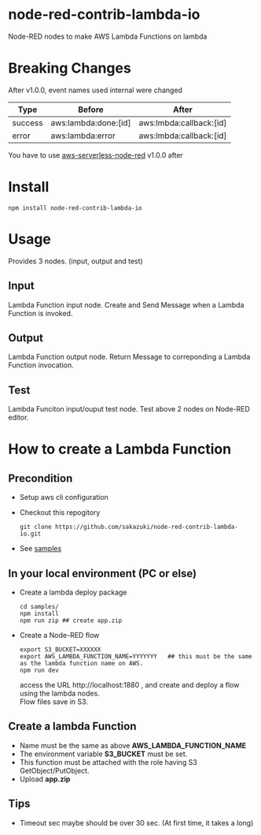 
# node-red-contrib-lambda-io

Node-RED nodes to make AWS Lambda Functions on lambda

# Breaking Changes
After v1.0.0,  event names used internal were changed

|Type|Before|After|
|----|----|----|
|success|aws:lambda:done:[id]|aws:lmbda:callback:[id]|
|error|aws:lambda:error|aws:lmbda:callback:[id]|

You have to use [aws-serverless-node-red](https://github.com/sakazuki/aws-serverless-node-red) v1.0.0 after

# Install

```
npm install node-red-contrib-lambda-io
```
# Usage

Provides 3 nodes. (input, output and test)

## Input

Lambda Function input node. Create and Send Message when a Lambda Function is invoked.

## Output

Lambda Function output node. Return Message to correponding a Lambda Function invocation.

## Test

Lambda Funciton input/ouput test node. Test above 2 nodes on Node-RED editor.

# How to create a Lambda Function

## Precondition
- Setup aws cli configuration
- Checkout this repogitory
    ```
    git clone https://github.com/sakazuki/node-red-contrib-lambda-io.git
    ```

- See [samples](https://github.com/sakazuki/node-red-contrib-lambda-io/blob/master/samples)

## In your local environment (PC or else)

- Create a lambda deploy package

  ```
  cd samples/
  npm install
  npm run zip ## create app.zip
  ```

- Create a Node-RED flow

  ```
  export S3_BUCKET=XXXXXX
  export AWS_LAMBDA_FUNCTION_NAME=YYYYYYY   ## this must be the same as the lambda function name on AWS.
  npm run dev
  ```

  access the URL http://localhost:1880 , and create and deploy a flow using the lambda nodes.  
  Flow files save in S3.


## Create a lambda Function

- Name must be the same as above **AWS_LAMBDA_FUNCTION_NAME**
- The environment variable **S3_BUCKET** must be set.
- This function must be attached with the role having S3 GetObject/PutObject.
- Upload **app.zip**

## Tips
- Timeout sec maybe should be over 30 sec. (At first time, it takes a long)

